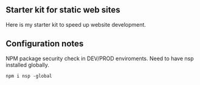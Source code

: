 ## Starter kit for static web sites

Here is my starter kit to speed up website development.

## Configuration notes

NPM package security check in DEV/PROD enviroments. Need to have nsp installed globally.

   `npm i nsp -global`